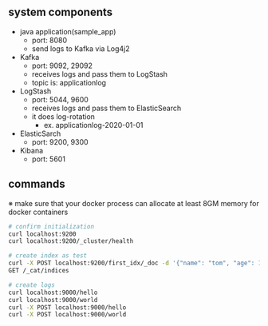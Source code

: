 ## system components

- java application(sample_app)
    - port: 8080
    - send logs to Kafka via Log4j2
- Kafka
    - port: 9092, 29092
    - receives logs and pass them to LogStash
    - topic is: applicationlog
- LogStash
    - port: 5044, 9600
    - receives logs and pass them to ElasticSearch
    - it does log-rotation
        - ex. applicationlog-2020-01-01
- ElasticSarch
    - port: 9200, 9300
- Kibana
    - port: 5601


## commands
※ make sure that your docker process can allocate at least 8GM memory for docker containers

```bash
# confirm initialization
curl localhost:9200
curl localhost:9200/_cluster/health

# create index as test
curl -X POST localhost:9200/first_idx/_doc -d '{"name": "tom", "age": 100}' -H "Content-Type: application/json"
GET /_cat/indices

# create logs
curl localhost:9000/hello
curl localhost:9000/world
curl -X POST localhost:9000/hello
curl -X POST localhost:9000/world
```
